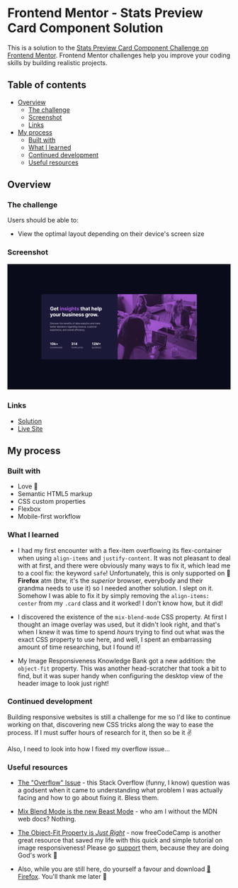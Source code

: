 # Frontend Mentor - Stats Preview Card Component Solution

This is a solution to the [Stats Preview Card Component Challenge on Frontend Mentor](https://www.frontendmentor.io/challenges/stats-preview-card-component-8JqbgoU62). Frontend Mentor challenges help you improve your coding skills by building realistic projects. 

## Table of contents

- [Overview](#overview)
  - [The challenge](#the-challenge)
  - [Screenshot](#screenshot)
  - [Links](#links)
- [My process](#my-process)
  - [Built with](#built-with)
  - [What I learned](#what-i-learned)
  - [Continued development](#continued-development)
  - [Useful resources](#useful-resources)

## Overview

### The challenge

Users should be able to:

- View the optimal layout depending on their device's screen size

### Screenshot

![Stats Preview Card Component - Desktop View](./screenshot.png)

### Links

- [Solution](https://www.frontendmentor.io/solutions/responsive-stats-preview-card-component-using-css-flex-wHEg7iHIoM)
- [Live Site](https://deluxe-daifuku-38d768.netlify.app/)

## My process

### Built with

- Love 💖
- Semantic HTML5 markup
- CSS custom properties
- Flexbox
- Mobile-first workflow

### What I learned

- I had my first encounter with a flex-item overflowing its flex-container when using `align-items` and `justify-content`. It was not pleasant to deal with at first, and there were obviously many ways to fix it, which lead me to a cool fix: the keyword `safe`! Unfortunately, this is only supported on 🦊**Firefox** atm (btw, it's the *superior* browser, everybody and their grandma needs to use it) so I needed another solution. I slept on it. Somehow I was able to fix it by simply removing the `align-items: center` from my `.card` class and it worked! I don't know how, but it did!

- I discovered the existence of the `mix-blend-mode` CSS property. At first I thought an image overlay was used, but it didn't look right, and that's when I knew it was time to spend *hours* trying to find out what was the exact CSS property to use here, and well, I spent an embarrassing amount of time researching, but I found it! 

- My Image Responsiveness Knowledge Bank got a new addition: the `object-fit` property. This was another head-scratcher that took a bit to find, but it was super handy when configuring the desktop view of the header image to look just right!

### Continued development

Building responsive websites is still a challenge for me so I'd like to continue working on that, discovering new CSS tricks along the way to ease the process. If I must suffer hours of research for it, then so be it ✌

Also, I need to look into how I fixed my overflow issue...

### Useful resources

- [The "Overflow" Issue](https://stackoverflow.com/questions/33454533/cant-scroll-to-top-of-flex-item-that-is-overflowing-container) - this Stack Overflow (funny, I know) question was a godsent when it came to understanding what problem I was actually facing and how to go about fixing it. Bless them.

- [Mix Blend Mode is the new Beast Mode](https://developer.mozilla.org/en-US/docs/Web/CSS/mix-blend-mode) - who am I without the MDN web docs? Nothing.

- [The Object-Fit Property is *Just Right*](https://www.freecodecamp.org/news/css-responsive-image-tutorial/) - now freeCodeCamp is another great resource that saved my life with this quick and simple tutorial on image responsiveness! Please go [support](https://www.freecodecamp.org/donate/) them, because they are doing God's work 🙏

- Also, while you are still here, do yourself a favour and download [🦊Firefox](https://www.mozilla.org/en-US/firefox/new/). You'll thank me later 💖